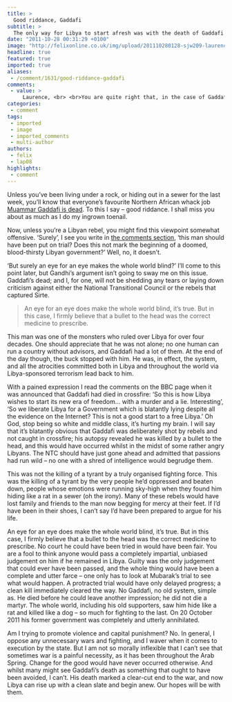 ```yaml
---
title: >
  Good riddance, Gaddafi
subtitle: >
  The only way for Libya to start afresh was with the death of Gaddafi
date: "2011-10-28 00:31:29 +0100"
image: "http://felixonline.co.uk/img/upload/201110280128-sjw209-laurence-pope.jpg"
headline: true
featured: true
imported: true
aliases:
 - /comment/1631/good-riddance-gaddafi
comments:
 - value: >
     Laurence, <br> <br>You are quite right that, in the case of Gaddafi, this kind of vigilante justice is probably excusable. However, most people are not angry about his death but rather about a wider range of Human Rights abuses performed by the NTC and NATO. Amongst them is the claim that Gaddafi was raped with a knife shortly before being killed (see paragraph 2: http://goo.gl/e7hev), and the racist murder of thousands of black Libyans on the grounds that they must be Gaddafi supporters (Gaddafi employed mercenaries from sub-Saharan Africa). <br> <br>Certainly the absence of Gaddafi is a good thing, but if the current goings-on in Libya (as alleged by Amnesty International and Human Rights Watch) are anything to go by, the new Libyan government will be much worse than the previous one.,It seems that most people don't feel it necessary to comment on an article unless they disagree with it. <br> <br>For that reason I thought i'd show my appreciation for your article; I don't think I could agree with you any more, well done!,B
categories:
 - comment
tags:
 - imported
 - image
 - imported_comments
 - multi-author
authors:
 - felix
 - lap08
highlights:
 - comment
---
```


Unless you’ve been living under a rock, or hiding out in a sewer for the last week, you’ll know that everyone’s favourite Northern African whack job [Muammar Gaddafi is dead](http://www.bbc.co.uk/news/world-africa-12537524). To this I say – good riddance. I shall miss you about as much as I do my ingrown toenail.

Now, unless you’re a Libyan rebel, you might find this viewpoint somewhat offensive. ‘Surely’, I see you write in [the comments section](#comments), ‘this man should have been put on trial? Does this not mark the beginning of a doomed, blood-thirsty Libyan government?’ Well, no, it doesn’t.

‘But surely an eye for an eye makes the whole world blind?’ I’ll come to this point later, but Gandhi’s argument isn’t going to sway me on this issue. Gaddafi’s dead; and I, for one, will not be shedding any tears or laying down criticism against either the National Transitional Council or the rebels that captured Sirte.

> An eye for an eye does make the whole world blind, it’s true. But in this case, I firmly believe that a bullet to the head was the correct medicine to prescribe.

This man was one of the monsters who ruled over Libya for over four decades. One should appreciate that he was not alone; no one human can run a country without advisors, and Gaddafi had a lot of them. At the end of the day though, the buck stopped with him. He was, in effect, the system, and all the atrocities committed both in Libya and throughout the world via Libya-sponsored terrorism lead back to him.

With a pained expression I read the comments on the BBC page when it was announced that Gaddafi had died in crossfire: ‘So this is how Libya wishes to start its new era of freedom... with a murder and a lie. Interesting’, ‘So we liberate Libya for a Government which is blatantly lying despite all the evidence on the Internet? This is not a good start to a free Libya.’ Oh God, stop being so white and middle class, it’s hurting my brain. I will say that it’s blatantly obvious that Gaddafi was deliberately shot by rebels and not caught in crossfire; his autopsy revealed he was killed by a bullet to the head, and this would have occurred whilst in the midst of some rather angry Libyans. The NTC should have just gone ahead and admitted that passions had run wild – no one with a shred of intelligence would begrudge them.

This was not the killing of a tyrant by a truly organised fighting force. This was the killing of a tyrant by the very people he’d oppressed and beaten down, people whose emotions were running sky-high when they found him hiding like a rat in a sewer (oh the irony). Many of these rebels would have lost family and friends to the man now begging for mercy at their feet. If I’d have been in their shoes, I can’t say I’d have been prepared to argue for his life.

An eye for an eye does make the whole world blind, it’s true. But in this case, I firmly believe that a bullet to the head was the correct medicine to prescribe. No court he could have been tried in would have been fair. You are a fool to think anyone would pass a completely impartial, unbiased judgement on him if he remained in Libya. Guilty was the only judgement that could ever have been passed, and the whole thing would have been a complete and utter farce – one only has to look at Mubarak’s trial to see what would happen. A protracted trial would have only delayed progress; a clean kill immediately cleared the way. No Gaddafi, no old system, simple as. He died before he could leave another impression; he did not die a martyr. The whole world, including his old supporters, saw him hide like a rat and killed like a dog – so much for fighting to the last. On 20 October 2011 his former government was completely and utterly annihilated.

Am I trying to promote violence and capital punishment? No. In general, I oppose any unnecessary wars and fighting, and I waver when it comes to execution by the state. But I am not so morally inflexible that I can’t see that sometimes war is a painful necessity, as it has been throughout the Arab Spring. Change for the good would have never occurred otherwise. And whilst many might see Gaddafi’s death as something that ought to have been avoided, I can’t. His death marked a clear-cut end to the war, and now Libya can rise up with a clean slate and begin anew. Our hopes will be with them.
